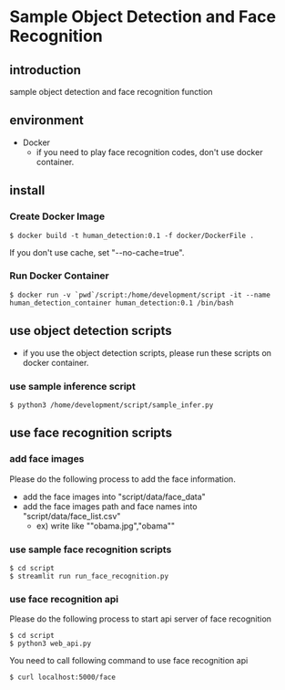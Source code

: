 # Sample Object Detection and Face Recognition

## introduction

sample object detection and face recognition function

## environment

* Docker
    * if you need to play face recognition codes, don't use docker container.

## install

### Create Docker Image

```
$ docker build -t human_detection:0.1 -f docker/DockerFile .
```

If you don't use cache, set "--no-cache=true".

### Run Docker Container

```
$ docker run -v `pwd`/script:/home/development/script -it --name human_detection_container human_detection:0.1 /bin/bash
```

## use object detection scripts

* if you use the object detection scripts, please run these scripts on docker container.

### use sample inference script

```
$ python3 /home/development/script/sample_infer.py
```

## use face recognition scripts

### add face images

Please do the following process to add the face information.

* add the face images into "script/data/face_data"
* add the face images path and face names into "script/data/face_list.csv"
    * ex) write like ""obama.jpg","obama""
 
### use sample face recognition scripts

```
$ cd script
$ streamlit run run_face_recognition.py
```

### use face recognition api

Please do the following process to start api server of face recognition

```
$ cd script
$ python3 web_api.py
```

You need to call following command to use face recognition api

```
$ curl localhost:5000/face
```
